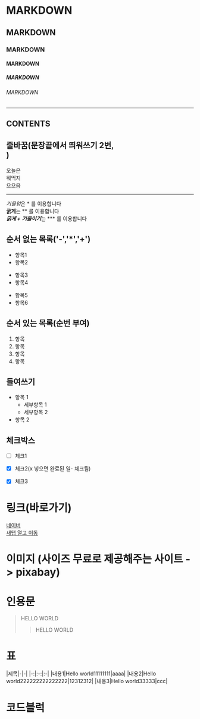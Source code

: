 # MARKDOWN
## MARKDOWN
### MARKDOWN
#### MARKDOWN
##### MARKDOWN
###### MARKDOWN

<!-- 주석 -->

<!-- 수평선 : '---','***','___'  --->

---
CONTENTS
---

## 줄바꿈(문장끝에서 띄워쓰기 2번, <br>)
오늘은  
뭐먹지<br>
으으음<br>

---

<!-- 강조 (기울임:*, 굵게:** , 굵게+기울임 : *** -->
*기울임*은 * 를 이용합니다  
**굵게**는 ** 를 이용합니다  
***굵게 + 기울이기***는 *** 를 이용합니다  

<!-- 목록 --> 
## 순서 없는 목록('-','*','+')
- 항목1
- 항목2
* 항목3
* 항목4
+ 항목5
+ 항목6

## 순서 있는 목록(순번 부여)
1. 항목
3. 항목
4. 항목
5. 항목

## 들여쓰기
- 항목 1
  - 세부항목 1
  - 세부항목 2
- 항목 2

## 체크박스
- [ ] 체크1
- [x] 체크2(x 넣으면 완료된 일- 체크됨)
- [x] 체크3



# 링크(바로가기)
[네이버](www.naver.com)<br>
<a href="주소" target="_blank"> 새탭 열고 이동</a>

# 이미지 (사이즈 무료로 제공해주는 사이트 -> pixabay)  

# 인용문
> HELLO WORLD
>> HELLO WORLD

# 표
|제목|-|-|
|-:|:-:|:-| <!-- 띄워줘야지 표가 됌, 그리고 정렬도 넣을 수 있음 -->
|내용1|Hello world11111111|aaaa|
|내용2|Hello world222222222222222|12312312|
|내용3|Hello world33333|ccc|


# 코드블럭
















